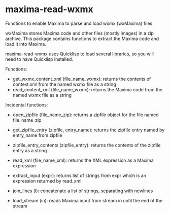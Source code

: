 # maxima-read-wxmx
Functions to enable Maxima to parse and load wxmx (wxMaxima) files

wxMaxima stores Maxima code and other files (mostly images)
in a zip archive. This package contains functions to extract
the Maxima code and load it into Maxima.

maxima-read-wxmx uses Quicklisp to load several libraries,
so you will need to have Quicklisp installed.

Functions:

 * get\_wxmx\_content\_xml (file\_name\_wxmx): returns the contents of context.xml from the named wxmx file as a string
 * read\_content\_xml (file\_name\_wxmx): returns the Maxima code from the named wxmx file as a string

Incidental functions:

 * open\_zipfile (file\_name\_zip): returns a zipfile object for the file named file\_name\_zip
 * get\_zipfile\_entry (zipfile, entry\_name): returns the zipfile entry named by entry\_name from zipfile
 * zipfile\_entry\_contents (zipfile\_entry): returns the contents of the zipfile entry as a string

 * read\_xml (file\_name\_xml): returns the XML expression as a Maxima expression
 * extract\_input (expr): returns list of strings from expr which is an expression returned by read\_xml
 * join\_lines (l): concatenate a list of strings, separating with newlines
 * load\_stream (in): reads Maxima input from stream in until the end of the stream
